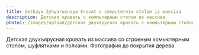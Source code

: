 ```yaml
---
title: detkaya 2yhyarusnaya krovat s computernim stolom iz massiva
description: Детская кровать с компьтерным столом из массива
photo1: /images/upload/детская двухярусная кровать c компьтерным столом из массива.jpg
---
```

Детская двухъярусная кровать из массива со строеным комьютерным столом, шуфлятками и полками. Фотография до покрытия дерева.
